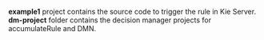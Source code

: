**example1** project contains the source code to trigger the rule in Kie Server. 
**dm-project** folder contains the decision manager projects for accumulateRule and DMN.  

